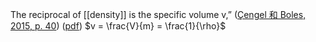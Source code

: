 The reciprocal of [[density]]  is the specific volume v,” ([Çengel 和 Boles, 2015, p. 40](zotero://select/library/items/FCMSUVW2)) ([pdf](zotero://open-pdf/library/items/DFP6L6PZ?page=40&annotation=25MJPJD8))
$v = \frac{V}{m} = \frac{1}{\rho}$ 